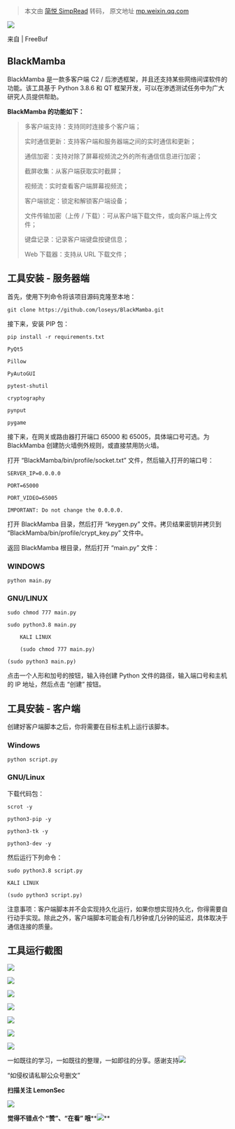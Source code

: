 > 本文由 [简悦 SimpRead](http://ksria.com/simpread/) 转码， 原文地址 [mp.weixin.qq.com](https://mp.weixin.qq.com/s/gIsHne-SrJoFbhZzu5Ek8Q)

![](https://mmbiz.qpic.cn/mmbiz_jpg/qq5rfBadR38aadGAnQic8Czao3L0wOiak2fZqUwrrvjMQlfcY5rxX70hEohtB1IJJt6bToo0uHU4icncibY7iaTyaUw/640?wx_fmt=jpeg)

来自 | FreeBuf

BlackMamba
----------

BlackMamba 是一款多客户端 C2 / 后渗透框架，并且还支持某些网络间谍软件的功能。该工具基于 Python 3.8.6 和 QT 框架开发，可以在渗透测试任务中为广大研究人员提供帮助。

**BlackMamba 的功能如下：**

> 多客户端支持：支持同时连接多个客户端；
> 
> 实时通信更新：支持客户端和服务器端之间的实时通信和更新；
> 
> 通信加密：支持对除了屏幕视频流之外的所有通信信息进行加密；
> 
> 截屏收集：从客户端获取实时截屏；
> 
> 视频流：实时查看客户端屏幕视频流；
> 
> 客户端锁定：锁定和解锁客户端设备；
> 
> 文件传输加密（上传 / 下载）：可从客户端下载文件，或向客户端上传文件；
> 
> 键盘记录：记录客户端键盘按键信息；
> 
> Web 下载器：支持从 URL 下载文件；

工具安装 - 服务器端
-----------

首先，使用下列命令将该项目源码克隆至本地：

```
git clone https://github.com/loseys/BlackMamba.git

```

接下来，安装 PIP 包：

```
pip install -r requirements.txt

PyQt5

Pillow

PyAutoGUI

pytest-shutil

cryptography

pynput

pygame

```

接下来，在网关或路由器打开端口 65000 和 65005，具体端口号可选。为 BlackMamba 创建防火墙例外规则，或直接禁用防火墙。

打开 “BlackMamba/bin/profile/socket.txt” 文件，然后输入打开的端口号：

```
SERVER_IP=0.0.0.0

PORT=65000

PORT_VIDEO=65005

IMPORTANT: Do not change the 0.0.0.0.

```

打开 BlackMamba 目录，然后打开 “keygen.py” 文件。拷贝结果密钥并拷贝到 “BlackMamba/bin/profile/crypt_key.py” 文件中。

返回 BlackMamba 根目录，然后打开 “main.py” 文件：

### WINDOWS

```
python main.py

```

### GNU/LINUX

```
sudo chmod 777 main.py

sudo python3.8 main.py

    KALI LINUX

    (sudo chmod 777 main.py)

(sudo python3 main.py)

```

点击一个人形和加号的按钮，输入待创建 Python 文件的路径，输入端口号和主机的 IP 地址，然后点击 “创建” 按钮。

工具安装 - 客户端
----------

创建好客户端脚本之后，你将需要在目标主机上运行该脚本。

### Windows

```
python script.py

```

### GNU/Linux

下载代码包：

```
scrot -y

python3-pip -y

python3-tk -y

python3-dev -y

```

然后运行下列命令：

```
sudo python3.8 script.py

KALI LINUX

(sudo python3 script.py)

```

注意事项：客户端脚本并不会实现持久化运行，如果你想实现持久化，你得需要自行动手实现。除此之外，客户端脚本可能会有几秒钟或几分钟的延迟，具体取决于通信连接的质量。

工具运行截图
------

![](https://mmbiz.qpic.cn/mmbiz_jpg/qq5rfBadR38aadGAnQic8Czao3L0wOiak2J4TmUdrCgzE45A9gRblaxiaTDZO8WTfD6Riayltpb1msnjExrGXMLOiaA/640?wx_fmt=jpeg)

![](https://mmbiz.qpic.cn/mmbiz_jpg/qq5rfBadR38aadGAnQic8Czao3L0wOiak2ha85NZkW9KNCMuLZZuP8TVHzdBFBVVRKkM1eulYnt0Xq2BMKn1OL5w/640?wx_fmt=jpeg)

![](https://mmbiz.qpic.cn/mmbiz_jpg/qq5rfBadR38aadGAnQic8Czao3L0wOiak2e7FxRskp5XxDSljH4YakNfHhWDWDuTrNnzvVBl3gk64YXyCxRfic2bQ/640?wx_fmt=jpeg)

![](https://mmbiz.qpic.cn/mmbiz_jpg/qq5rfBadR38aadGAnQic8Czao3L0wOiak2LvjslEVicWUCBicLAcCB31j5yxu6Tv9lMuz2OdTkDNXEe4IQAhxPGW0g/640?wx_fmt=jpeg)

![](https://mmbiz.qpic.cn/mmbiz_jpg/qq5rfBadR38aadGAnQic8Czao3L0wOiak29tvc7icrXMmdFOH0u3mPkiawJ3PDOORcHTmYfjiax0cqQM8tjVCJB6D2w/640?wx_fmt=jpeg)

![](https://mmbiz.qpic.cn/mmbiz_jpg/qq5rfBadR38aadGAnQic8Czao3L0wOiak2icXribIbzYpCZSPX19E4XeGDDVr9GsLEEt4DyibYQDy3BUcwSzh0e6BMA/640?wx_fmt=jpeg)

![](https://mmbiz.qpic.cn/mmbiz_png/ndicuTO22p6ibN1yF91ZicoggaJJZX3vQ77Vhx81O5GRyfuQoBRjpaUyLOErsSo8PwNYlT1XzZ6fbwQuXBRKf4j3Q/640?wx_fmt=png)  

一如既往的学习，一如既往的整理，一如即往的分享。感谢支持![](https://mmbiz.qpic.cn/mmbiz_png/p5qELRDe5icl7QVywL8iaGT0QBGpOwgD1IwN0z9JicTRvzvnsJicNRr2gRvJib6jKojzC5CJJsFPkEbZQJ999HrH5Gw/640?wx_fmt=png)  

“如侵权请私聊公众号删文”

****扫描关注 LemonSec****  

![](https://mmbiz.qpic.cn/mmbiz_png/p5qELRDe5icncXiavFRorU03O5AoZQYznLCnFJLs8RQbC9sltHYyicOu9uchegP88kUFsS8KjITnrQMfYp9g2vQfw/640?wx_fmt=png)

**觉得不错点个 **“赞”**、“在看” 哦****![](https://mmbiz.qpic.cn/mmbiz_png/3k9IT3oQhT1YhlAJOGvAaVRV0ZSSnX46ibouOHe05icukBYibdJOiaOpO06ic5eb0EMW1yhjMNRe1ibu5HuNibCcrGsqw/640?wx_fmt=png)**